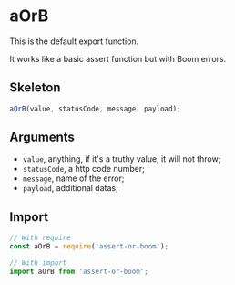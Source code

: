 # aOrB

This is the default export function.

It works like a basic assert function but with Boom errors.

## Skeleton

```js
aOrB(value, statusCode, message, payload);
```

## Arguments

- `value`, anything, if it's a truthy value, it will not throw;
- `statusCode`, a http code number;
- `message`, name of the error;
- `payload`, additional datas;

## Import

```ts
// With require
const aOrB = require('assert-or-boom');

// With import
import aOrB from 'assert-or-boom';
```
